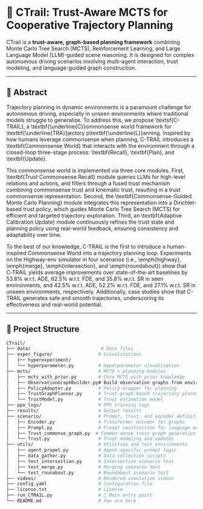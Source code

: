 # 🚗 CTrail: Trust-Aware MCTS for Cooperative Trajectory Planning

CTrail is a **trust-aware, graph-based planning framework** combining Monte Carlo Tree Search (MCTS), Reinforcement Learning, and Large Language Model (LLM)-guided scene reasoning. It is designed for complex autonomous driving scenarios involving multi-agent interaction, trust modeling, and language-guided graph construction.

---

## 📌 Abstract

Trajectory planning in dynamic environments is a paramount challenge for autonomous driving, especially in unseen environments where traditional models struggle to generalize. To address this, we propose \textsf{C-TRAIL}, a \textbf{\underline{C}}ommonsense world framework for \textbf{\underline{TRA}}jectory p\textbf{\underline{L}}anning. Inspired by how humans leverage commonsense when planning, C-TRAIL introduces a \textbf{Commonsense World} that interacts with the environment through a closed-loop three-stage process: \textbf{Recall}, \textbf{Plan}, and \textbf{Update}.



This commonsense world is implemented via three core modules. First, \textbf{Trust Commonsense Recall} module queries LLMs for high-level relations and actions, and filters through a fused trust mechanism combining commonsense trust and kinematic trust, resulting in a trust commonsense representation. Second, the \textbf{Commonsense-Guided Monte Carlo Planning} module integrates this representation into a Dirichlet-based trust policy, which guides Monte Carlo Tree Search (MCTS) for efficient and targeted trajectory exploration. Third, an \textbf{Adaptive Calibration Update} module continuously refines the trust state and planning policy using real-world feedback, ensuring consistency and adaptability over time.

To the best of our knowledge, C-TRAIL is the first to introduce a human-inspired Commonsense World into a trajectory planning loop. Experiments on the Highway-env simulator in four scenarios (i.e., \emph{highway}, \emph{merge}, \emph{intersection}, and \emph{roundabout}) show that C‑TRAIL yields average improvements over state-of-the-art baselines by 53.8\% w.r.t. ADE, 62.5\% w.r.t. FDE, and 35.8\% w.r.t. SR in seen environments, and 42.5\% w.r.t. ADE, 52.2\% w.r.t. FDE, and 27.1\% w.r.t. SR in unseen environments, respectively. Additionally, case studies show that C-TRAIL generates safe and smooth trajectories, underscoring its effectiveness and real-world potential.



---

## 📂 Project Structure

```bash
CTrail/
├── data/                          # Data files
├── exper_figure/                 # Visualizations
│   ├── hyperexperiment/
│   └── hyperparameter.py         # Hyperparameter visualization
├── mcts/                         # MCTS + planning modules
│   ├── mcts_with_prior.py        # Core MCTS with prior knowledge
│   ├── ObservationGraphBuilder.py# Build observation graphs from environments
│   ├── PolicyAdapter.py          # Policy wrapper for planning
│   ├── TrustGraphPlanner.py      # Trust-graph-based trajectory planner
│   └── TrustModel.py             # Trust estimation model
├── ppo_logs/                     # PPO training logs
├── results/                      # Output results
├── scenario/                     # Prompt, trust, and encoder definitions
│   ├── Encoder.py                # Transformer encoder for graphs
│   ├── Prompt.py                 # Prompt construction for language models
│   ├── Trust_commonse_graph.py  # Common-sense trust graph generation
│   └── Trust.py                  # Trust modeling and updates
├── utils/                        # Utilities and test environments
│   ├── agent_propmt.py           # Agent-specific prompt logic
│   ├── data_gather.py            # Data collection scripts
│   ├── test_intersection.py      # Intersection scenario test
│   ├── test_merge.py             # Merging scenario test
│   └── test_rounabout.py         # Roundabout scenario test
├── videos/                       # Rendered simulation videos
├── config.yaml                   # Configuration file
├── license.txt                   # License
├── run_CTRAIL.py                 # 🚀 Main entry point
└── README.md                     # You are here
